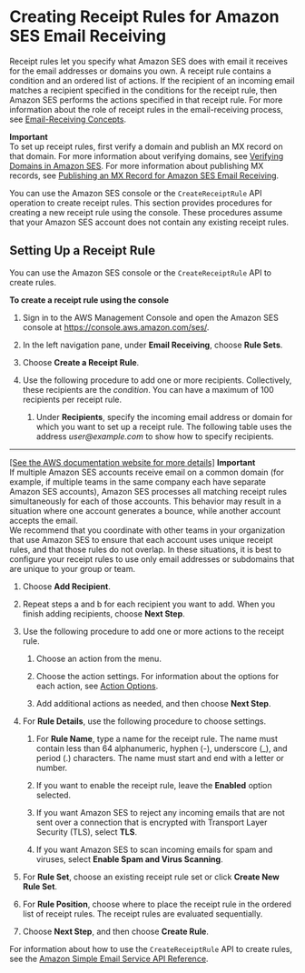 # Creating Receipt Rules for Amazon SES Email Receiving<a name="receiving-email-receipt-rules"></a>

Receipt rules let you specify what Amazon SES does with email it receives for the email addresses or domains you own\. A receipt rule contains a condition and an ordered list of actions\. If the recipient of an incoming email matches a recipient specified in the conditions for the receipt rule, then Amazon SES performs the actions specified in that receipt rule\. For more information about the role of receipt rules in the email\-receiving process, see [Email\-Receiving Concepts](receiving-email-concepts.md)\.

**Important**  
To set up receipt rules, first verify a domain and publish an MX record on that domain\. For more information about verifying domains, see [Verifying Domains in Amazon SES](verify-domains.md)\. For more information about publishing MX records, see [Publishing an MX Record for Amazon SES Email Receiving](receiving-email-mx-record.md)\.

You can use the Amazon SES console or the `CreateReceiptRule` API operation to create receipt rules\. This section provides procedures for creating a new receipt rule using the console\. These procedures assume that your Amazon SES account does not contain any existing receipt rules\.

## Setting Up a Receipt Rule<a name="receiving-email-receipt-rules-set-up"></a>

You can use the Amazon SES console or the `CreateReceiptRule` API to create rules\.

**To create a receipt rule using the console**

1. Sign in to the AWS Management Console and open the Amazon SES console at [https://console\.aws\.amazon\.com/ses/](https://console.aws.amazon.com/ses/)\.

1. In the left navigation pane, under **Email Receiving**, choose **Rule Sets**\.

1. Choose **Create a Receipt Rule**\.

1. Use the following procedure to add one or more recipients\. Collectively, these recipients are the *condition*\. You can have a maximum of 100 recipients per receipt rule\.

   1. Under **Recipients**, specify the incoming email address or domain for which you want to set up a receipt rule\. The following table uses the address *user@example\.com* to show how to specify recipients\.  
****    
[\[See the AWS documentation website for more details\]](http://docs.aws.amazon.com/ses/latest/DeveloperGuide/receiving-email-receipt-rules.html)
**Important**  
If multiple Amazon SES accounts receive email on a common domain \(for example, if multiple teams in the same company each have separate Amazon SES accounts\), Amazon SES processes all matching receipt rules simultaneously for each of those accounts\. This behavior may result in a situation where one account generates a bounce, while another account accepts the email\.  
We recommend that you coordinate with other teams in your organization that use Amazon SES to ensure that each account uses unique receipt rules, and that those rules do not overlap\. In these situations, it is best to configure your receipt rules to use only email addresses or subdomains that are unique to your group or team\.

   1. Choose **Add Recipient**\.

   1. Repeat steps a and b for each recipient you want to add\. When you finish adding recipients, choose **Next Step**\.

1. Use the following procedure to add one or more actions to the receipt rule\.

   1. Choose an action from the menu\.

   1. Choose the action settings\. For information about the options for each action, see [Action Options](receiving-email-action.md)\.

   1. Add additional actions as needed, and then choose **Next Step**\.

1. For **Rule Details**, use the following procedure to choose settings\.

   1. For **Rule Name**, type a name for the receipt rule\. The name must contain less than 64 alphanumeric, hyphen \(\-\), underscore \(\_\), and period \(\.\) characters\. The name must start and end with a letter or number\.

   1. If you want to enable the receipt rule, leave the **Enabled** option selected\.

   1. If you want Amazon SES to reject any incoming emails that are not sent over a connection that is encrypted with Transport Layer Security \(TLS\), select **TLS**\. 

   1. If you want Amazon SES to scan incoming emails for spam and viruses, select **Enable Spam and Virus Scanning**\.

1. For **Rule Set**, choose an existing receipt rule set or click **Create New Rule Set**\.

1. For **Rule Position**, choose where to place the receipt rule in the ordered list of receipt rules\. The receipt rules are evaluated sequentially\.

1. Choose **Next Step**, and then choose **Create Rule**\.

For information about how to use the `CreateReceiptRule` API to create rules, see the [Amazon Simple Email Service API Reference](http://docs.aws.amazon.com/ses/latest/APIReference/API_CreateReceiptRule.html)\. 